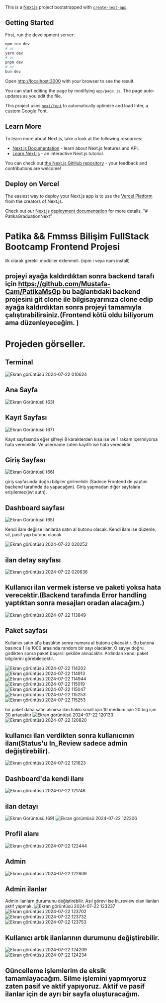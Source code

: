 This is a [Next.js](https://nextjs.org/) project bootstrapped with [`create-next-app`](https://github.com/vercel/next.js/tree/canary/packages/create-next-app).

## Getting Started

First, run the development server:

```bash
npm run dev
# or
yarn dev
# or
pnpm dev
# or
bun dev
```

Open [http://localhost:3000](http://localhost:3000) with your browser to see the result.

You can start editing the page by modifying `app/page.js`. The page auto-updates as you edit the file.

This project uses [`next/font`](https://nextjs.org/docs/basic-features/font-optimization) to automatically optimize and load Inter, a custom Google Font.

## Learn More

To learn more about Next.js, take a look at the following resources:

- [Next.js Documentation](https://nextjs.org/docs) - learn about Next.js features and API.
- [Learn Next.js](https://nextjs.org/learn) - an interactive Next.js tutorial.

You can check out [the Next.js GitHub repository](https://github.com/vercel/next.js/) - your feedback and contributions are welcome!

## Deploy on Vercel

The easiest way to deploy your Next.js app is to use the [Vercel Platform](https://vercel.com/new?utm_medium=default-template&filter=next.js&utm_source=create-next-app&utm_campaign=create-next-app-readme) from the creators of Next.js.

Check out our [Next.js deployment documentation](https://nextjs.org/docs/deployment) for more details.
"# PatikaGraduationNext" 

# Patika && Fmmss Bilişim FullStack Bootcamp Frontend Projesi

ilk olarak gerekli modüller eklenmeli. (npm i   veya npm install)

## projeyi ayağa kaldırdıktan sonra backend tarafı için  https://github.com/Mustafa-Cam/PatikaMsGp   bu bağlantıdaki backend projesini git clone ile bilgisayarınıza clone edip ayağa kaldırdıktan sonra projeyi tamamıyla çalıştırabilirsiniz.(Frontend kötü oldu biliyorum ama düzenleyeceğim. )

# Projeden görseller.

## Terminal
![Ekran görüntüsü 2024-07-22 010624](https://github.com/user-attachments/assets/67d5f47b-c688-40af-804b-a53d89677676)

## Ana Sayfa
![Ekran Görüntüsü (63)](https://github.com/user-attachments/assets/39a59b6c-583a-46ff-8ce1-c6f197366f6f)

## Kayıt Sayfası
![Ekran Görüntüsü (67)](https://github.com/user-attachments/assets/2a8927a3-4289-4c41-bb4a-fdab6df763f6)

Kayıt sayfasında eğer şifreyi 8 karakterden kısa ise  ve 1 rakam içermiyorsa hata verecektir. Ve username  zaten kayıtllı ise hata verecektir. 

## Giriş Sayfası
![Ekran Görüntüsü (66)](https://github.com/user-attachments/assets/6cae5706-6f3c-4d99-aca9-5d35979d3449)

giriş sayfasında doğru bilgiler girilmelidir (Sadece Frontend de yaptım backend tarafında da yapacağım). Giriş yapmadan diğer sayfalara erişilemez(jwt auth). 

## Dashboard sayfası
![Ekran Görüntüsü (65)](https://github.com/user-attachments/assets/be536d9d-28f8-41b9-a7ff-bc46cf3a6edf)

Kendi ilanı değilse ilanlarda satın al butonu olacak. Kendi ilanı ise düzenle, sil, pasif yap butonu olacak.

![Ekran görüntüsü 2024-07-22 020252](https://github.com/user-attachments/assets/44072f64-ad13-442d-aae8-f9635f654d36)

## ilan detay sayfası 
![Ekran görüntüsü 2024-07-22 020636](https://github.com/user-attachments/assets/241f778c-1fc8-4e05-bbfc-45d8c55d733d)

## Kullanıcı ilan vermek isterse ve paketi yoksa hata verecektir.(Backend tarafında Error handling yaptıktan sonra mesajları oradan alacağım.)
![Ekran görüntüsü 2024-07-22 113849](https://github.com/user-attachments/assets/972bfe3b-6478-4947-9bbd-634b713e522c)

## Paket sayfası

Kullanıcı satın al'a bastıktın sonra numara al butonu çıkacaktır. Bu butona basınca 1 ile 1000 arasında random bir sayı olacaktır. O sayıyı doğru girdikten sonra paket başarılı şekilde alınacaktır.
Ardından kendi paket bilgilerini görebilecektir.

![Ekran görüntüsü 2024-07-22 114202](https://github.com/user-attachments/assets/ea221fc7-c088-41e4-8fe7-42e7bd9696af)
![Ekran görüntüsü 2024-07-22 114913](https://github.com/user-attachments/assets/dc31c7d4-87bd-411d-8df8-b37b6adb47fe)
![Ekran görüntüsü 2024-07-22 114944](https://github.com/user-attachments/assets/9e8fe8f2-1ecd-454f-b64b-e2993e856431)
![Ekran görüntüsü 2024-07-22 115019](https://github.com/user-attachments/assets/14c36e1f-e91c-4767-9fda-39fca9d94778)
![Ekran görüntüsü 2024-07-22 115047](https://github.com/user-attachments/assets/4c249371-9790-4a19-bdb1-b0a48ac9bddb)
![Ekran görüntüsü 2024-07-22 115253](https://github.com/user-attachments/assets/698b9aeb-df77-4d88-b623-891d80d4ea2f)
![Ekran görüntüsü 2024-07-22 115253](https://github.com/user-attachments/assets/15a21b5b-6b94-42cf-9b78-80faf7590dc4)

bir paket daha satın alınırsa ilan hakkı small için 10 medium için 20 big için 30 artacaktır
![Ekran görüntüsü 2024-07-22 120133](https://github.com/user-attachments/assets/f12f701e-a64f-4ab9-8afb-feb7e40ab6d6)
![Ekran görüntüsü 2024-07-22 120820](https://github.com/user-attachments/assets/4b719931-01bf-488b-9d9c-03584beb1ef2)


## kullanıcı ilan verdikten sonra kullanıcının ilanı(Status'u In_Review sadece admin değiştirebilir).
![Ekran görüntüsü 2024-07-22 121623](https://github.com/user-attachments/assets/93698810-b200-44fb-9719-a1c3c599bddc)

## Dashboard'da kendi ilanı
![Ekran görüntüsü 2024-07-22 121746](https://github.com/user-attachments/assets/8b682c19-24a4-4dcc-a507-7c7028561013)

## ilan detayı
![Ekran Görüntüsü (69)](https://github.com/user-attachments/assets/35fe0ba8-0373-4317-aed9-de340f50ccba)
![Ekran görüntüsü 2024-07-22 122206](https://github.com/user-attachments/assets/ce4f0adb-084a-4af9-8f42-7d630f7ee1d6)

## Profil alanı
![Ekran görüntüsü 2024-07-22 122444](https://github.com/user-attachments/assets/1384aca5-7031-4381-9c32-8f3fad87761d)

## Admin
![Ekran görüntüsü 2024-07-22 122609](https://github.com/user-attachments/assets/cf418f8a-5a42-4a0f-a3fc-a66a2713b5d4)

## Admin ilanlar
Admin ilanlarn durumunu değiştirebilir. Asıl görevi ise In_review olan ilanları aktif yapmak.
![Ekran görüntüsü 2024-07-22 123237](https://github.com/user-attachments/assets/c21f0412-cc0b-48f4-acd0-21619d04ce37)
![Ekran görüntüsü 2024-07-22 123702](https://github.com/user-attachments/assets/8ca3681c-161b-4dfe-b2f2-bf09a56802c8)
![Ekran görüntüsü 2024-07-22 123732](https://github.com/user-attachments/assets/ac4cbf2b-a84c-4371-974d-4ebd3aab4b6d)
![Ekran görüntüsü 2024-07-22 123753](https://github.com/user-attachments/assets/811fe09f-ca9c-4f1d-8f29-2b16540a94e6)

## Kullanıcı artık ilanlarının durumunu değiştirebilir.
![Ekran görüntüsü 2024-07-22 124209](https://github.com/user-attachments/assets/093fd0e8-ff2c-4301-b7c0-8c83044dd189)
![Ekran görüntüsü 2024-07-22 124234](https://github.com/user-attachments/assets/7d996388-d997-483c-8259-05abb590309b)

## Güncelleme işlemlerim de eksik tamamlayacağım. Silme işlemini yapmıyoruz zaten pasif ve aktif yapıyoruz. Aktif ve pasif ilanlar için de ayrı bir sayfa oluşturacağım.
